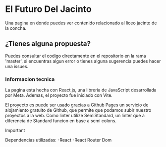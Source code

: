 # El Futuro Del Jacinto
Una pagina en donde puedes ver contenido relacionado al liceo jacinto de la concha.

## ¿Tienes alguna propuesta?
Puedes consultar el codigo directamente en el repositorio en la rama 'master', si encuentras algun error o tienes alguna sugerencia puedes hacer una issues.

### Informacion tecnica
La pagina esta hecha con React.js, una libreria de JavaScript desarrollada por Meta. Ademas, el proyecto fue iniciado con Vite.

El proyecto es puede ser usado gracias a Github Pages un servicio de alojamiento gratuito de Github, que permite que podamos subir nuestro proyectos a la web. Como linter utilize SemiStandard, un linter que a diferencia de Standard funcion en base a semi colons. 

> [!IMPORTANT]
Dependencias utilizadas:
-React
-React Router Dom
